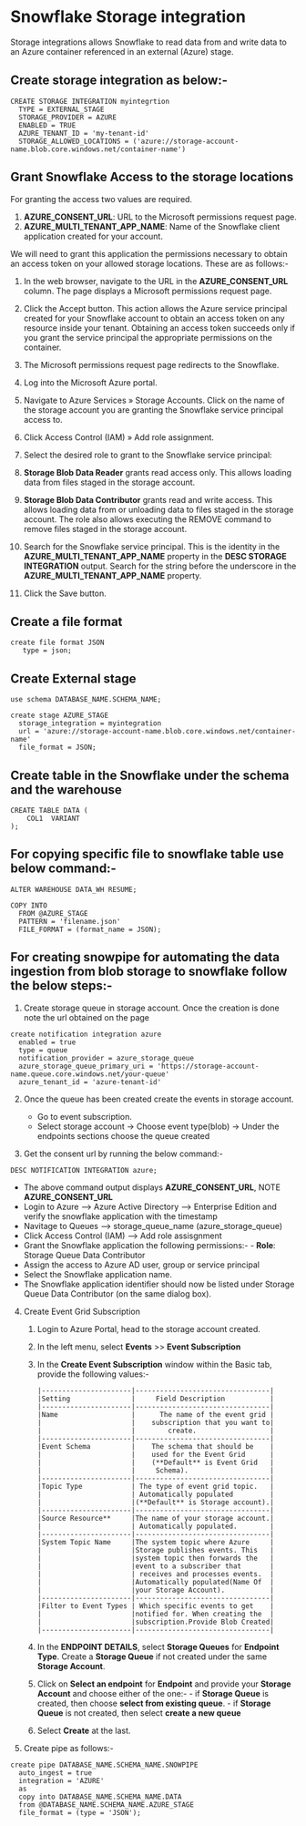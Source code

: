 # Snowflake Storage integration

Storage integrations allows Snowflake to read data from and write data to an Azure container referenced in an external (Azure) stage.

## Create storage integration as below:-

~~~
CREATE STORAGE INTEGRATION myintegrtion
  TYPE = EXTERNAL_STAGE
  STORAGE_PROVIDER = AZURE
  ENABLED = TRUE
  AZURE_TENANT_ID = 'my-tenant-id'
  STORAGE_ALLOWED_LOCATIONS = ('azure://storage-account-name.blob.core.windows.net/container-name')
~~~

## Grant Snowflake Access to the storage locations

For granting the access two values are required.
1. **AZURE_CONSENT_URL**: URL to the Microsoft permissions request page.
2. **AZURE_MULTI_TENANT_APP_NAME**: Name of the Snowflake client application created for your account.

We will need to grant this application the permissions necessary to obtain an access token on your allowed storage locations. These are as follows:-


1. In the web browser, navigate to the URL in the **AZURE_CONSENT_URL** column. The page displays a Microsoft permissions request page.

2. Click the Accept button. This action allows the Azure service principal created for your Snowflake account to obtain an access token on any resource inside your tenant. Obtaining an access token succeeds only if you grant the service principal the appropriate permissions on the container.

3. The Microsoft permissions request page redirects to the Snowflake.

4. Log into the Microsoft Azure portal.

5. Navigate to Azure Services » Storage Accounts. Click on the name of the storage account you are granting the Snowflake service principal access to.

6. Click Access Control (IAM) » Add role assignment.

7. Select the desired role to grant to the Snowflake service principal:

8. **Storage Blob Data Reader** grants read access only. This allows loading data from files staged in the storage account.

9. **Storage Blob Data Contributor** grants read and write access. This allows loading data from or unloading data to files staged in the storage account. The role also allows executing the REMOVE command to remove files staged in the storage account.

10. Search for the Snowflake service principal. This is the identity in the **AZURE_MULTI_TENANT_APP_NAME** property in the **DESC STORAGE INTEGRATION** output. Search for the string before the underscore in the **AZURE_MULTI_TENANT_APP_NAME** property.

11. Click the Save button.

## Create a file format

~~~
create file format JSON
   type = json;
~~~

## Create External stage

~~~
use schema DATABASE_NAME.SCHEMA_NAME;

create stage AZURE_STAGE
  storage_integration = myintegration
  url = 'azure://storage-account-name.blob.core.windows.net/container-name'
  file_format = JSON;
~~~


## Create table in the Snowflake under the schema and the warehouse

~~~
CREATE TABLE DATA (
    COL1  VARIANT
);
~~~

## For copying specific file to snowflake table use below command:-

~~~
ALTER WAREHOUSE DATA_WH RESUME;

COPY INTO 
  FROM @AZURE_STAGE
  PATTERN = 'filename.json'
  FILE_FORMAT = (format_name = JSON);
~~~

## For creating snowpipe for automating the data ingestion from blob storage to snowflake follow the below steps:-

1. Create storage queue in storage account. Once the creation is done note the url obtained on the page

~~~
create notification integration azure
  enabled = true
  type = queue
  notification_provider = azure_storage_queue
  azure_storage_queue_primary_uri = 'https://storage-account-name.queue.core.windows.net/your-queue'
  azure_tenant_id = 'azure-tenant-id'
~~~

2. Once the queue has been created create the events in storage account.

    - Go to event subscription.
    - Select storage account -> Choose event type(blob) -> Under the endpoints sections choose the queue created 

3. Get the consent url by running the below command:-
~~~
DESC NOTIFICATION INTEGRATION azure;
~~~

  - The above command output displays **AZURE_CONSENT_URL**, NOTE  **AZURE_CONSENT_URL**
  - Login to Azure --> Azure Active Directory --> Enterprise Edition and verify the snowflake application with the timestamp
  - Navitage to Queues --> storage_queue_name (azure_storage_queue)
  - Click Access Control (IAM) --> Add role assisgnment
  - Grant the Snowflake application the following permissions:- 
          - **Role**: Storage Queue Data Contributor
  - Assign the access to Azure AD user, group or service principal
  - Select the Snowflake application name.
  - The Snowflake application identifier should now be listed under Storage Queue Data Contributor (on the same dialog box).


4. Create Event Grid Subscription

     1. Login to Azure Portal, head to the storage account created.
     2. In the left menu, select **Events** >> **Event Subscription**
     3. In the **Create Event Subscription** window within the Basic tab, provide the following values:-

            |----------------------|---------------------------------|
            |Setting               |     Field Description           |
            |----------------------|---------------------------------|     
            |Name	               |      The name of the event grid |
            |                      |    subscription that you want to|
            |                      |        create.                  |
            |----------------------|---------------------------------| 
            |Event Schema          |    The schema that should be    |
            |                      |    used for the Event Grid      |
            |                      |    (**Default** is Event Grid   |
            |                      |     Schema).                    |                      
            |----------------------|---------------------------------|
            |Topic Type	           | The type of event grid topic.   |
            |                      | Automatically populated         |
            |                      |(**Default** is Storage account).|
            |----------------------|---------------------------------|
            |Source Resource**	   |The name of your storage account.| 
            |                      | Automatically populated.        |
            |----------------------|---------------------------------|
            |System Topic Name     |The system topic where Azure     |
            |                      |Storage publishes events. This   |
            |                      |system topic then forwards the   |
            |                      |event to a subscriber that       |
            |                      | receives and processes events.  |
            |                      |Automatically populated(Name Of  |
            |                      |your Storage Account).           |
            |----------------------|---------------------------------|
            |Filter to Event Types | Which specific events to get    |
            |                      |notified for. When creating the  |
            |                      |subscription.Provide Blob Created|                    
	        |----------------------|---------------------------------|

     4. In the **ENDPOINT DETAILS**, select **Storage Queues** for **Endpoint Type**. Create a **Storage Queue** if not created under the same **Storage Account**.
     5. Click on **Select an endpoint** for **Endpoint** and provide your **Storage Account** and choose either of the one:-
                      - if **Storage Queue** is created, then choose **select from existing queue**.
                      - if **Storage Queue** is not created, then select **create a new queue**
     6. Select **Create** at the last.


4. Create pipe as follows:-

~~~
create pipe DATABASE_NAME.SCHEMA_NAME.SNOWPIPE
  auto_ingest = true
  integration = 'AZURE'
  as
  copy into DATABASE_NAME.SCHEMA_NAME.DATA
  from @DATABASE_NAME.SCHEMA_NAME.AZURE_STAGE
  file_format = (type = 'JSON');
~~~


